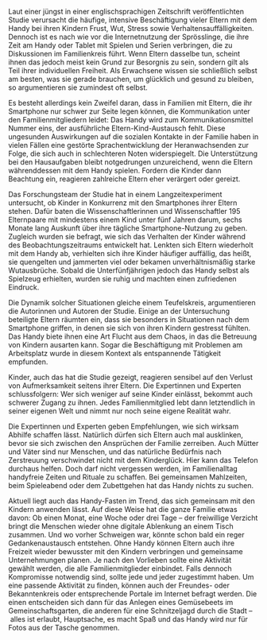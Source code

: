 Laut einer jüngst in einer englischsprachigen Zeitschrift veröffentlichten Studie verursacht die häufige, intensive Beschäftigung vieler Eltern mit dem Handy bei ihren Kindern Frust, Wut, Stress sowie Verhaltensauffälligkeiten. Dennoch ist es nach wie vor die Internetnutzung der Sprösslinge, die ihre Zeit am Handy oder Tablet mit Spielen und Serien verbringen, die zu Diskussionen im Familienkreis führt. Wenn Eltern dasselbe tun, scheint ihnen das jedoch meist kein Grund zur Besorgnis zu sein, sondern gilt als Teil ihrer individuellen Freiheit. Als Erwachsene wissen sie schließlich selbst am besten, was sie gerade brauchen, um glücklich und gesund zu bleiben, so argumentieren sie zumindest oft selbst. 

Es besteht allerdings kein Zweifel daran, dass in Familien mit Eltern, die ihr Smartphone nur schwer zur Seite legen können, die Kommunikation unter den Familienmitgliedern leidet: Das Handy wird zum Kommunikationsmittel Nummer eins, der ausführliche Eltern-Kind-Austausch fehlt. Diese ungesunden Auswirkungen auf die sozialen Kontakte in der Familie haben in vielen Fällen eine gestörte Sprachentwicklung der Heranwachsenden zur Folge, die sich auch in schlechteren Noten widerspiegelt. Die Unterstützung bei den Hausaufgaben bleibt notgedrungen unzureichend, wenn die Eltern währenddessen mit dem Handy spielen. Fordern die Kinder dann Beachtung ein, reagieren zahlreiche Eltern eher verärgert oder gereizt. 

Das Forschungsteam der Studie hat in einem Langzeitexperiment untersucht, ob Kinder in Konkurrenz mit den Smartphones ihrer Eltern stehen. Dafür baten die Wissenschaftlerinnen und Wissenschaftler 195 Elternpaare mit mindestens einem Kind unter fünf Jahren darum, sechs Monate lang Auskunft über ihre tägliche Smartphone-Nutzung zu geben. Zugleich wurden sie befragt, wie sich das Verhalten der Kinder während des Beobachtungszeitraums entwickelt hat. Lenkten sich Eltern wiederholt mit dem Handy ab, verhielten sich ihre Kinder häufiger auffällig, das heißt, sie quengelten und jammerten viel oder bekamen unverhältnismäßig starke Wutausbrüche. Sobald die Unterfünfjährigen jedoch das Handy selbst als Spielzeug erhielten, wurden sie ruhig und machten einen zufriedenen Eindruck. 

Die Dynamik solcher Situationen gleiche einem Teufelskreis, argumentieren die Autorinnen und Autoren der Studie. Einige an der Untersuchung beteiligte Eltern räumten ein, dass sie besonders in Situationen nach dem Smartphone griffen, in denen sie sich von ihren Kindern gestresst fühlten. Das Handy biete ihnen eine Art Flucht aus dem Chaos, in das die Betreuung von Kindern ausarten kann. Sogar die Beschäftigung mit Problemen am Arbeitsplatz wurde in diesem Kontext als entspannende Tätigkeit empfunden. 

Kinder, auch das hat die Studie gezeigt, reagieren sensibel auf den Verlust von Aufmerksamkeit seitens ihrer Eltern. Die Expertinnen und Experten schlussfolgern: Wer sich weniger auf seine Kinder einlässt, bekommt auch schwerer Zugang zu ihnen. Jedes Familienmitglied lebt dann letztendlich in seiner eigenen Welt und nimmt nur noch seine eigene Realität wahr. 

Die Expertinnen und Experten geben Empfehlungen, wie sich wirksam Abhilfe schaffen lässt. Natürlich dürfen sich Eltern auch mal ausklinken, bevor sie sich zwischen den Ansprüchen der Familie zerreiben. Auch Mütter und Väter sind nur Menschen, und das natürliche Bedürfnis nach Zerstreuung verschwindet nicht mit dem Kinderglück. Hier kann das Telefon durchaus helfen. Doch darf nicht vergessen werden, im Familienalltag handyfreie Zeiten und Rituale zu schaffen. Bei gemeinsamen Mahlzeiten, beim Spieleabend oder dem Zubettgehen hat das Handy nichts zu suchen. 

Aktuell liegt auch das Handy-Fasten im Trend, das sich gemeinsam mit den Kindern anwenden lässt. Auf diese Weise hat die ganze Familie etwas davon: Ob einen Monat, eine Woche oder drei Tage – der freiwillige Verzicht bringt die Menschen wieder ohne digitale Ablenkung an einem Tisch zusammen. Und wo vorher Schweigen war, könnte schon bald ein reger Gedankenaustausch entstehen. Ohne Handy können Eltern auch ihre Freizeit wieder bewusster mit den Kindern verbringen und gemeinsame Unternehmungen planen. Je nach den Vorlieben sollte eine Aktivität gewählt werden, die alle Familienmitglieder einbindet. Falls dennoch Kompromisse notwendig sind, sollte jede und jeder zugestimmt haben. Um eine passende Aktivität zu finden, können auch der Freundes- oder Bekanntenkreis oder entsprechende Portale im Internet befragt werden. Die einen entscheiden sich dann für das Anlegen eines Gemüsebeets im Gemeinschaftsgarten, die anderen für eine Schnitzeljagd durch die Stadt – alles ist erlaubt, Hauptsache, es macht Spaß und das Handy wird nur für Fotos aus der Tasche genommen.